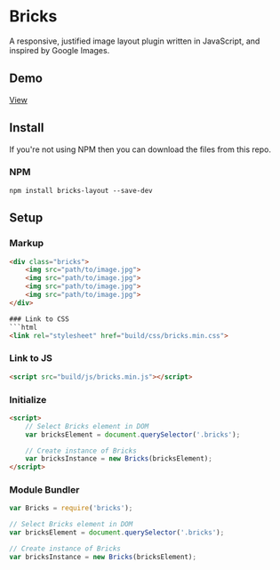# Bricks
A responsive, justified image layout plugin written in JavaScript, and inspired by Google Images.

## Demo
<a href="">View</a>

## Install

If you're not using NPM then you can download the files from this repo.

### NPM
```
npm install bricks-layout --save-dev
```

## Setup

### Markup
```html
<div class="bricks">
	<img src="path/to/image.jpg">
	<img src="path/to/image.jpg">
	<img src="path/to/image.jpg">
	<img src="path/to/image.jpg">
</div>

### Link to CSS
```html
<link rel="stylesheet" href="build/css/bricks.min.css">
```

### Link to JS
```html
<script src="build/js/bricks.min.js"></script>
```

### Initialize
```html
<script>
	// Select Bricks element in DOM
	var bricksElement = document.querySelector('.bricks');

	// Create instance of Bricks
	var bricksInstance = new Bricks(bricksElement);
</script>
```

### Module Bundler
```js
var Bricks = require('bricks');

// Select Bricks element in DOM
var bricksElement = document.querySelector('.bricks');

// Create instance of Bricks
var bricksInstance = new Bricks(bricksElement);
```